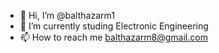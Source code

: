 - 👋 Hi, I’m @balthazarm1
- 🌱 I’m currently studing Electronic Engineering
- 📫 How to reach me balthazarm8@gmail.com

<!---
balthazarm1/balthazarm1 is a ✨ special ✨ repository because its `README.md` (this file) appears on your GitHub profile.
You can click the Preview link to take a look at your changes.
--->
